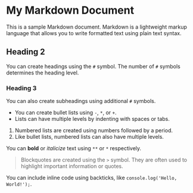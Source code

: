 # My Markdown Document

This is a sample Markdown document. Markdown is a lightweight markup language that allows you to write formatted text using plain text syntax.

## Heading 2

You can create headings using the `#` symbol. The number of `#` symbols determines the heading level.

### Heading 3

You can also create subheadings using additional `#` symbols.

- You can create bullet lists using `-`, `*`, or `+`.
- Lists can have multiple levels by indenting with spaces or tabs.

1. Numbered lists are created using numbers followed by a period.
2. Like bullet lists, numbered lists can also have multiple levels.

You can **bold** or *italicize* text using `**` or `*` respectively.

> Blockquotes are created using the `>` symbol. They are often used to highlight important information or quotes.

You can include inline code using backticks, like `console.log('Hello, World!');`.
